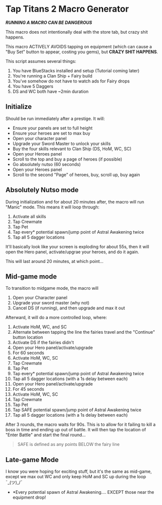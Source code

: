 # Tap Titans 2 Macro Generator

_**RUNNING A MACRO CAN BE DANGEROUS**_

This macro does not intentionally deal with the store tab, but crazy shit happens.

This macro ACTIVELY AVOIDS tapping on equipment (which can cause a "Buy Set" button to appear, costing you gems), but __CRAZY SHIT HAPPENS__.

This script assumes several things:
1. You have BlueStacks installed and setup (Tutorial coming later)
1. You're running a Clan Ship + Fairy build
1. You've somehow do not have to watch ads for Fairy drops
1. You have 5 Daggers
1. DS and WC both have ~2min duration

## Initialize

Should be run immediately after a prestige. It will:

- Ensure your panels are set to full height
- Ensure your heroes are set to max buy
- Open your character panel
- Upgrade your Sword Master to unlock your skills
- Buy the four skills relevant to Clan Ship (DS, HoM, WC, SC)
- Open your Heroes panel
- Scroll to the top and buy a page of heroes (if possible)
- Go absolutely nutso (60 seconds)
- Open your Heroes panel
- Scroll to the second "Page" of heroes, buy, scroll up, buy again

## Absolutely Nutso mode

During initialization and for about 20 minutes after, the macro will run "Manic" mode. This means it will loop through:

1. Activate all skills
1. Tap Crewmate
1. Tap Pet
1. Tap every\* potential spawn/jump point of Astral Awakening twice
1. Tap all 5 dagger locations

It'll basically look like your screen is exploding for about 55s, then it will open the Hero panel, activate/upgrae your heroes, and do it again.

This will last around 20 minutes, at which point...

## Mid-game mode

To transition to midgame mode, the macro will

1. Open your Character panel
1. Upgrade your sword master (why not)
1. Cancel DS (if running), and then upgrade and max it out

Afterward, it will do a more controlled loop, where:
1. Activate HoM, WC, and SC
1. Alternate between tapping the line the fairies travel and the "Continue" button location
1. Activate DS if the fairies didn't
1. Open your Hero panel/activate/upgrade
1. For 60 seconds
  1. Activate HoM, WC, SC
  1. Tap Crewmate
  1. Tap Pet
  1. Tap every\* potential spawn/jump point of Astral Awakening twice
  1. Tap all 5 dagger locations (with a 1s delay between each)
1. Open your Hero panel/activate/upgrade
1. For 45 seconds
  1. Activate HoM, WC, SC
  1. Tap Crewmate
  1. Tap Pet
  1. Tap SAFE potential spawn/jump point of Astral Awakening twice
  1. Tap all 5 dagger locations (with a 1s delay between each)

After 3 rounds, the macro waits for 90s. This is to allow for it failing to kill a boss in time and ending up out of battle. It will then tap the location of "Enter Battle" and start the final round...

> SAFE is defined as any points BELOW the fairy line

## Late-game Mode

I know you were hoping for exciting stuff, but it's the same as mid-game, except we max out WC and only keep HoM and SC up during the loop ¯\_(ツ)_/¯


* \*Every potential spawn of Astral Awakening.... EXCEPT those near the equipment drop!
